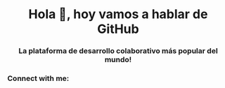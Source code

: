 <h1 align="center">Hola 👋, hoy vamos a hablar de GitHub</h1>
<h3 align="center">La plataforma de desarrollo colaborativo más popular del mundo!</h3>

<h3 align="left">Connect with me:</h3>
<p align="left">
</p>
